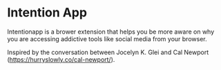 # Intention App
Intentionapp is a brower extension that helps you be more aware on why you are accessing addictive tools like social media from your browser.

Inspired by the conversation between Jocelyn K. Glei and Cal Newport (https://hurryslowly.co/cal-newport/).
